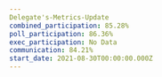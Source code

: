 ```yaml
---
Delegate's-Metrics-Update
combined_participation: 85.28%
poll_participation: 86.36%
exec_participation: No Data
communication: 84.21%
start_date: 2021-08-30T00:00:00.000Z
---
```


